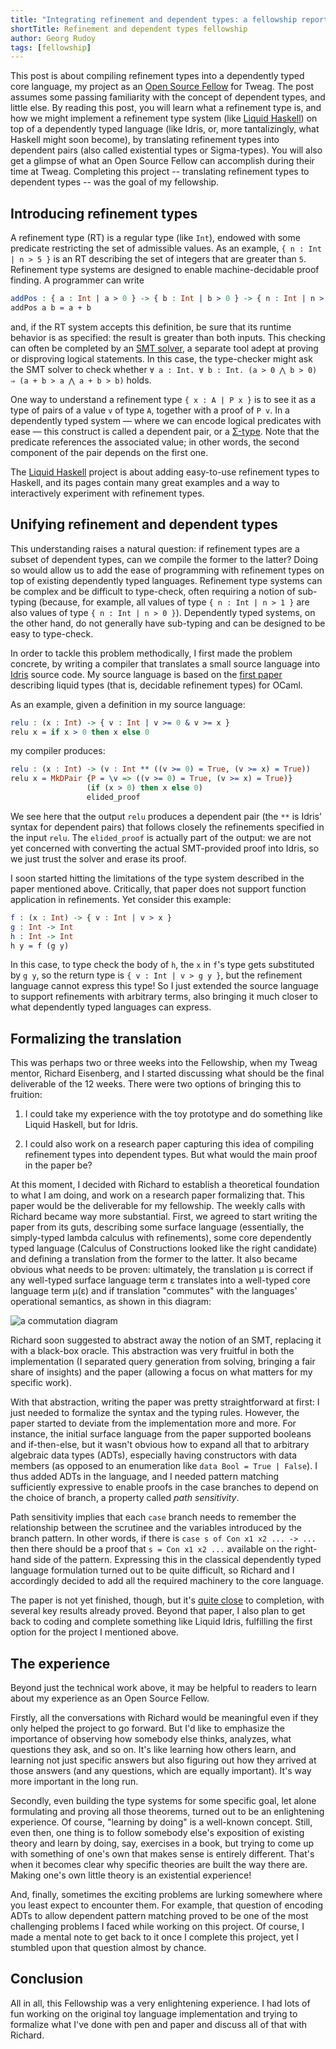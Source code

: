 ```yaml
---
title: "Integrating refinement and dependent types: a fellowship report"
shortTitle: Refinement and dependent types fellowship
author: Georg Rudoy
tags: [fellowship]
---
```


This post is
about compiling refinement types into a dependently typed core language,
my project as an [Open Source
Fellow](https://www.tweag.io/blog/2020-06-05-fellows-announce/) for Tweag.
The post
assumes some passing familiarity with the concept of dependent types, and
little else. By reading this post, you will learn what a refinement type is,
and how we might implement a refinement type system (like [Liquid
Haskell](https://ucsd-progsys.github.io/liquidhaskell-blog/)) on top of a
dependently typed language (like Idris, or, more tantalizingly, what Haskell
might soon become), by translating refinement types into dependent pairs
(also called existential types or Sigma-types).
You will also get a glimpse of what an Open Source Fellow
can accomplish during their time at Tweag. Completing this
project -- translating refinement types to dependent types -- was the
goal of my fellowship.

## Introducing refinement types

A refinement type (RT) is a regular type (like `Int`), endowed with some
predicate restricting the set of admissible values. As an example, `{ n : Int | n > 5 }` is an RT describing the set of integers that are greater than `5`.
Refinement type systems are designed to enable machine-decidable proof
finding. A programmer can write

```idris
addPos : { a : Int | a > 0 } -> { b : Int | b > 0 } -> { n : Int | n > a & n > b }
addPos a b = a + b
```

and, if the RT system accepts this definition, be sure that its runtime
behavior is as specified: the result is greater than both inputs. This
checking can often be completed by an [SMT
solver](https://en.wikipedia.org/wiki/Satisfiability_modulo_theories), a
separate tool adept at proving or disproving logical statements. In this case,
the type-checker might ask the SMT solver to check whether
`∀ a : Int. ∀ b : Int. (a > 0 ⋀ b > 0) ⇒ (a + b > a ⋀ a + b > b)` holds.

One way to understand a refinement type `{ x : A | P x }` is to see it
as a type of pairs of a value `v` of type `A`, together with a proof of `P v`.
In a dependently typed system — where we
can encode logical predicates with ease — this construct is called a dependent
pair, or a [Σ-type](https://en.wikipedia.org/wiki/Dependent_type). Note that
the predicate references the associated value; in other words, the second
component of the pair depends on the first one.

The [Liquid Haskell](https://ucsd-progsys.github.io/liquidhaskell-blog/) project
is about adding easy-to-use refinement types to Haskell, and its pages contain
many great examples and a way to interactively experiment with refinement types.

## Unifying refinement and dependent types

This understanding raises a natural question: if refinement types are a subset
of dependent types, can we compile the former to the latter? Doing so would
allow us to add the ease of programming with refinement types on top of existing
dependently typed languages. Refinement type
systems can be complex and be difficult to type-check, often requiring a notion of sub-typing (because, for
example, all values of type `{ n : Int | n > 1 }` are also values of type `{ n : Int | n > 0 }`). Dependently typed systems, on
the other hand, do not generally have sub-typing and can be designed to be
easy to type-check.

In order to tackle this problem methodically, I first made the problem concrete, by writing a compiler that translates a small source language into [Idris](https://www.idris-lang.org/) source code.
My source language is based
on the [first paper](http://goto.ucsd.edu/~rjhala/liquid/liquid_types.pdf)
describing liquid types (that is, decidable refinement types) for OCaml.

As an example, given a definition in my source language:

```idris
relu : (x : Int) -> { v : Int | v >= 0 & v >= x }
relu x = if x > 0 then x else 0
```

my compiler produces:

```idris
relu : (x : Int) -> (v : Int ** ((v >= 0) = True, (v >= x) = True))
relu x = MkDPair {P = \v => ((v >= 0) = True, (v >= x) = True)}
                 (if (x > 0) then x else 0)
                 elided_proof
```

We see here that the output `relu` produces a dependent pair (the `**` is
Idris’ syntax for dependent pairs) that follows closely the refinements
specified in the input `relu`. The `elided_proof` is actually part of the
output: we are not yet concerned with converting the actual SMT-provided proof
into Idris, so we just trust the solver and erase its proof.

I soon started hitting the limitations of the type system described in the
paper mentioned above. Critically, that paper does not support function
application in refinements. Yet consider this example:

```idris
f : (x : Int) -> { v : Int | v > x }
g : Int -> Int
h : Int -> Int
h y = f (g y)
```

In this case, to type check the body of `h`, the `x` in `f`'s type gets
substituted by `g y`, so the return type is `{ v : Int | v > g y }`, but the
refinement language cannot express this type! So I just extended the source
language to support refinements with arbitrary terms, also bringing it much
closer to what dependently typed languages can express.

## Formalizing the translation

This was perhaps two or three weeks into the Fellowship, when my Tweag mentor,
Richard Eisenberg, and I started discussing what should be the final
deliverable of the 12 weeks. There were two options of bringing this to
fruition:

1. I could take my experience with the toy prototype and do something like
   Liquid Haskell, but for Idris.

2. I could also work on a research paper capturing this idea of compiling
   refinement types into dependent types. But what would the main proof in the
   paper be?

At this moment, I decided with Richard to establish a theoretical foundation
to what I am doing, and work on a research paper formalizing that. This paper
would be the deliverable for my fellowship.
The weekly calls with Richard became way more substantial. First, we
agreed to start writing the paper from its guts, describing some surface
language (essentially, the simply-typed lambda calculus with refinements),
some core dependently typed language (Calculus of Constructions looked like
the right candidate) and defining a translation from the former to the latter.
It also became obvious what needs to be proven: ultimately, the translation μ
is correct if any well-typed surface language term ε translates into a
well-typed core language term μ(ε) and if translation "commutes" with the
languages' operational semantics, as shown in this diagram:

![a commutation diagram](commutation-diagram.png)

Richard soon suggested to abstract away the notion of an SMT, replacing it
with a black-box oracle. This abstraction was very fruitful in both the
implementation (I separated query generation from solving, bringing a fair
share of insights) and the paper (allowing a focus on what matters for my
specific work).

With that abstraction, writing the paper was pretty straightforward at first:
I just needed to formalize the syntax and the typing rules. However, the paper
started to deviate from the implementation more and more. For instance, the
initial surface language from the paper supported booleans and
if-then-else, but it wasn't
obvious how to expand all that to arbitrary algebraic data types (ADTs), especially
having constructors with data members (as opposed to an enumeration like `data Bool = True | False`). I thus added ADTs in the language, and I needed
pattern matching sufficiently expressive to enable proofs in the case branches
to depend on the choice of branch, a property called _path sensitivity_.

Path sensitivity implies that each `case` branch needs to remember the
relationship between the scrutinee and the variables introduced by the branch
pattern. In other words, if there is `case s of Con x1 x2 ... -> ...` then
there should be a proof that `s = Con x1 x2 ...` available on the right-hand
side of the pattern. Expressing this in the classical dependently typed
language formulation turned out to be quite difficult, so Richard and I
accordingly decided to add all the required machinery to the core language.

The paper is not yet finished, though, but it's [quite
close](https://github.com/0xd34df00d/refinedt/releases/download/paper-2020-09-24-7b77365d/paper.pdf)
to completion, with several key results already proved. Beyond that paper, I
also plan to get back to coding and complete something like Liquid Idris,
fulfilling the first option for the project I mentioned above.

## The experience

Beyond just the technical work above, it may be helpful to readers to learn
about my experience as an Open Source Fellow.

Firstly, all the conversations with Richard would be meaningful even if they
only helped the project to go forward. But I'd like to emphasize the
importance of observing how somebody else thinks, analyzes, what questions
they ask, and so on. It's like learning how others learn, and learning not
just specific answers but also figuring out how they arrived at those answers
(and any questions, which are equally important). It's way more important in
the long run.

Secondly, even building the type systems for some specific goal, let alone
formulating and proving all those theorems, turned out to be an enlightening
experience. Of course, "learning by doing" is a well-known concept. Still,
even then, one thing is to follow somebody else's exposition of existing
theory and learn by doing, say, exercises in a book, but trying to come up
with something of one's own that makes sense is entirely different. That's
when it becomes clear why specific theories are built the way there are.
Making one's own little theory is an existential experience!

And, finally, sometimes the exciting problems are lurking somewhere where you
least expect to encounter them. For example, that question of encoding ADTs to
allow dependent pattern matching proved to be one of the most challenging
problems I faced while working on this project. Of course, I made a mental
note to get back to it once I complete this project, yet I stumbled upon that
question almost by chance.

## Conclusion

All in all, this Fellowship was a very enlightening experience. I had lots of
fun working on the original toy language implementation and trying to
formalize what I've done with pen and paper and discuss all of that with
Richard.
